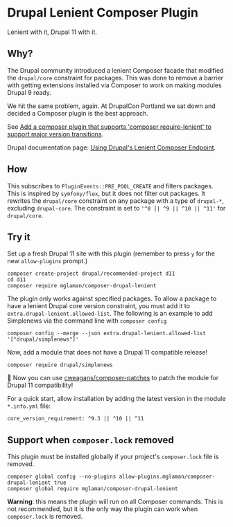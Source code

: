 # Drupal Lenient Composer Plugin

Lenient with it, Drupal 11 with it.

## Why?

The Drupal community introduced a lenient Composer facade that modified the `drupal/core` constraint for packages. This
was done to remove a barrier with getting extensions installed via Composer to work on making modules Drupal 9 ready.

We hit the same problem, again. At DrupalCon Portland we sat down and decided a Composer plugin is the best approach.

See [Add a composer plugin that supports 'composer require-lenient' to support major version transitions](https://www.drupal.org/project/drupal/issues/3267143).

Drupal documentation page: [Using Drupal's Lenient Composer Endpoint](https://www.drupal.org/docs/develop/using-composer/using-drupals-lenient-composer-endpoint).

## How

This subscribes to `PluginEvents::PRE_POOL_CREATE` and filters packages. This is inspired by `symfony/flex`, but it does
not filter out packages. It rewrites the `drupal/core` constraint on any package with a type of `drupal-*`,
excluding `drupal-core`. The constraint is set to `'^8 || ^9 || ^10 || ^11'` for `drupal/core`.

## Try it

Set up a fresh Drupal 11 site with this plugin (remember to press `y` for the new `allow-plugins` prompt.)

```shell
composer create-project drupal/recommended-project d11
cd d11
composer require mglaman/composer-drupal-lenient
```

The plugin only works against specified packages. To allow a package to have a lenient Drupal core version constraint,
you must add it to `extra.drupal-lenient.allowed-list`. The following is an example to add Simplenews via the command line 
with `composer config`

```shell
composer config --merge --json extra.drupal-lenient.allowed-list '["drupal/simplenews"]'
```

Now, add a module that does not have a Drupal 11 compatible release!

```shell
composer require drupal/simplenews
```

🥳 Now you can use [cweagans/composer-patches](https://github.com/cweagans/composer-patches) to patch the module for Drupal 11 compatibility!

For a quick start, allow installation by adding the latest version in the module `*.info.yml` file:

```shell
core_version_requirement: ^9.3 || ^10 || ^11
```

## Support when `composer.lock` removed

This plugin must be installed globally if your project's `composer.lock` file is removed.

```shell
composer global config --no-plugins allow-plugins.mglaman/composer-drupal-lenient true
composer global require mglaman/composer-drupal-lenient
```

**Warning**: this means the plugin will run on all Composer commands. This is not recommended, but it is the only way 
the plugin can work when `composer.lock` is removed.

